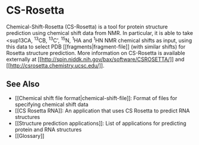 # CS-Rosetta

Chemical-Shift-Rosetta (CS-Rosetta) is a tool for protein structure prediction using chemical shift data from NMR.
In particular, it is able to take <sup13</sup>CA, <sup>13</sup>CB, <sup>13</sup>C', <sup>15</sup>N, <sup>1</sup>HA and <sup>1</sup>HN NMR chemical shifts as input, using this data to select PDB [[fragments|fragment-file]] (with similar shifts) for Rosetta structure prediction.
More information on CS-Rosetta is available externally at [[http://spin.niddk.nih.gov/bax/software/CSROSETTA/]] and [[http://csrosetta.chemistry.ucsc.edu/]].

## See Also
- [[Chemical shift file format|chemical-shift-file]]: Format of files for specifying chemical shift data
- [[CS Rosetta RNA]]: An application that uses CS Rosetta to predict RNA structures
- [[Structure prediction applications]]: List of applications for predicting protein and RNA structures
- [[Glossary]]

<!-- Hidden Key Words to Aid Local Search-ability
chemical shift
CS
NMR
nuclear magnetic resonance
//-->
